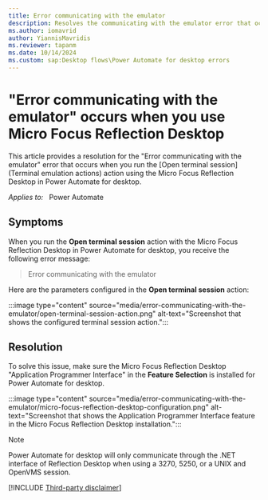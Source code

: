 ```yaml
---
title: Error communicating with the emulator
description: Resolves the communicating with the emulator error that occurs when you run the Open terminal session action in Power Automate for desktop.
ms.author: iomavrid
author: YiannisMavridis
ms.reviewer: tapanm
ms.date: 10/14/2024
ms.custom: sap:Desktop flows\Power Automate for desktop errors
---
```

# "Error communicating with the emulator" occurs when you use Micro Focus Reflection Desktop

This article provides a resolution for the "Error communicating with the emulator" error that occurs when you run the [Open terminal session](Terminal emulation actions) action using the Micro Focus Reflection Desktop in Power Automate for desktop.

_Applies to:_ &nbsp; Power Automate

## Symptoms

When you run the **Open terminal session** action with the Micro Focus Reflection Desktop in Power Automate for desktop, you receive the following error message:

> Error communicating with the emulator

Here are the parameters configured in the **Open terminal session** action:

:::image type="content" source="media/error-communicating-with-the-emulator/open-terminal-session-action.png" alt-text="Screenshot that shows the configured terminal session action.":::

## Resolution

To solve this issue, make sure the Micro Focus Reflection Desktop "Application Programmer Interface" in the **Feature Selection** is installed for Power Automate for desktop.

:::image type="content" source="media/error-communicating-with-the-emulator/micro-focus-reflection-desktop-configuration.png" alt-text="Screenshot that shows the Application Programmer Interface feature in the Micro Focus Reflection Desktop installation.":::

> [!NOTE]
> Power Automate for desktop will only communicate through the .NET interface of Reflection Desktop when using a 3270, 5250, or a UNIX and OpenVMS session.

[!INCLUDE [Third-party disclaimer](../../../includes/third-party-disclaimer.md)]
